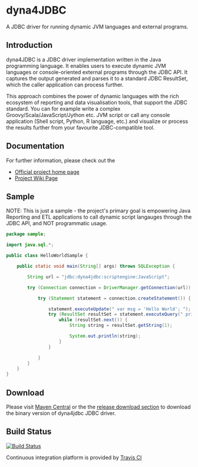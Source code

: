 # dyna4JDBC

A JDBC driver for running dynamic JVM languages and external programs.

## Introduction

dyna4JDBC is a JDBC driver implementation written in the Java programming language. It enables users to execute dynamic JVM languages or console-oriented external programs through the JDBC API. It captures the output generated and parses it to a standard JDBC ResultSet, which the caller application can process further. 

This approach combines the power of dynamic languages with the rich ecosystem of reporting and data visualisation tools, that support the JDBC standard. You can for example write a complex Groovy/Scala/JavaScript/Jython etc. JVM script or call any console application (Shell script, Python, R language, etc.) and visualize or process the results further from your favourite JDBC-compatible tool. 

## Documentation

For further information, please check out the 
 * [Official project home page](http://dyna4jdbc.org/) 
 * [Project Wiki Page](https://github.com/peter-gergely-horvath/dyna4jdbc/wiki)

## Sample

NOTE: This is just a sample - the project's primary goal is empowering Java Reporting and ETL applications to call dynamic script langauges through the JDBC API, and NOT programmatic usage.

```java
package sample;

import java.sql.*;

public class HelloWorldSample {

    public static void main(String[] args) throws SQLException {

        String url = "jdbc:dyna4jdbc:scriptengine:JavaScript";

        try (Connection connection = DriverManager.getConnection(url)) {

            try (Statement statement = connection.createStatement()) {

                statement.executeUpdate(" var msg = 'Hello World'; ");
                try (ResultSet resultSet = statement.executeQuery(" print(msg); ")) {
                    while (resultSet.next()) {
                        String string = resultSet.getString(1);

                        System.out.println(string);
                    }
                }

            }
        }
    }
}
```




## Download

Please visit [Maven Central](http://search.maven.org/#search%7Cga%7C1%7Cg%3A%22com.github.peter-gergely-horvath%22%20a%3A%22dyna4jdbc%22) or the the [release download section](https://github.com/peter-gergely-horvath/dyna4jdbc/releases) to download the binary version of dyna4jdbc JDBC driver. 

## Build Status

[![Build Status](https://travis-ci.org/peter-gergely-horvath/dyna4jdbc.svg?branch=master)](https://travis-ci.org/peter-gergely-horvath/dyna4jdbc)

Continuous integration platform is provided by [Travis CI](https://travis-ci.org/)
